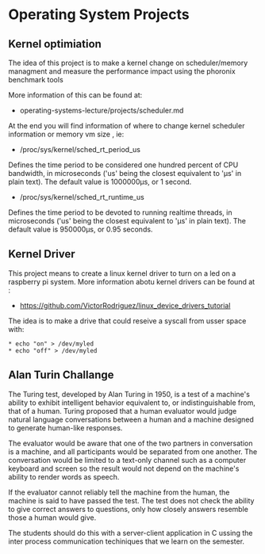 # Operating System Projects

## Kernel optimiation 

The idea of this project is to make a kernel change on scheduler/memory
managment and measure the performance impact using the phoronix benchmark tools 

More information of this can be found at: 

* operating-systems-lecture/projects/scheduler.md

At the end you will find information of where to change kernel scheduler
information or memory vm size , ie: 

* /proc/sys/kernel/sched_rt_period_us

Defines the time period to be considered one hundred percent of CPU bandwidth,
in microseconds ('us' being the closest equivalent to 'µs' in plain text). The
default value is 1000000µs, or 1 second.

* /proc/sys/kernel/sched_rt_runtime_us

Defines the time period to be devoted to running realtime threads, in
microseconds ('us' being the closest equivalent to 'µs' in plain text). The
default value is 950000µs, or 0.95 seconds.

## Kernel Driver

This project means to create a linux kernel driver to turn on a led on a
raspberry pi system. More information abotu kernel drivers can be found at : 

* https://github.com/VictorRodriguez/linux_device_drivers_tutorial

The idea is to make a drive that could reseive a syscall from usser space with: 

    * echo "on" > /dev/myled
    * echo "off" > /dev/myled


## Alan Turin Challange

The Turing test, developed by Alan Turing in 1950, is a test of a machine's
ability to exhibit intelligent behavior equivalent to, or indistinguishable
from, that of a human. Turing proposed that a human evaluator would judge
natural language conversations between a human and a machine designed to
generate human-like responses. 

The evaluator would be aware that one of the two partners in conversation is a
machine, and all participants would be separated from one another. The
conversation would be limited to a text-only channel such as a computer
keyboard and screen so the result would not depend on the machine's ability to
render words as speech.

If the evaluator cannot reliably tell the machine from the human, the machine
is said to have passed the test. The test does not check the ability to give
correct answers to questions, only how closely answers resemble those a human
would give.


The students should do this with a server-client application in C ussing the
inter process communication techiniques that we learn on the semester.
